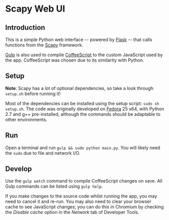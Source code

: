 # Scapy Web UI

## Introduction
This is a simple Python web interface -- powered by [Flask][flask] -- that calls functions from the [Scapy][scapy] framework.

[Gulp][gulp] is also used to compile [CoffeeScript][coffeescript] to the custom JavaScript used by the app. CoffeeScript was chosen due to its similarity with Python.

## Setup
**Note**: Scapy has a _lot_ of optional dependencies, so take a look through `setup.sh` before running it!

Most of the dependencies can be installed using the setup script: `sudo sh setup.sh`. The code was originally developed on [Fedora][fedora] 25 x64, with Python 2.7 and g++ pre-installed, although the commands should be adaptable to other environments.

## Run
Open a terminal and run `gulp && sudo python main.py`. You will likely need the `sudo` due to file and network I/O.

## Develop
Use the `gulp watch` command to compile CoffeeScript changes on save. All Gulp commands can be listed using `gulp help`.

If you make changes to the source code whilst running the app, you may need to cancel it and re-run. You may also need to clear your browser cache to see JavaScript changes; you can do this in Chromium by checking the _Disable cache_ option in the _Network_ tab of Developer Tools.

[coffeescript]: http://coffeescript.org/
[fedora]: https://getfedora.org/
[flask]: http://flask.pocoo.org/ "Welcome | Flask (A Python Microframework)"
[gulp]: https://gulpjs.com/ "gulp.js"
[scapy]: http://secdev.org/projects/scapy/

